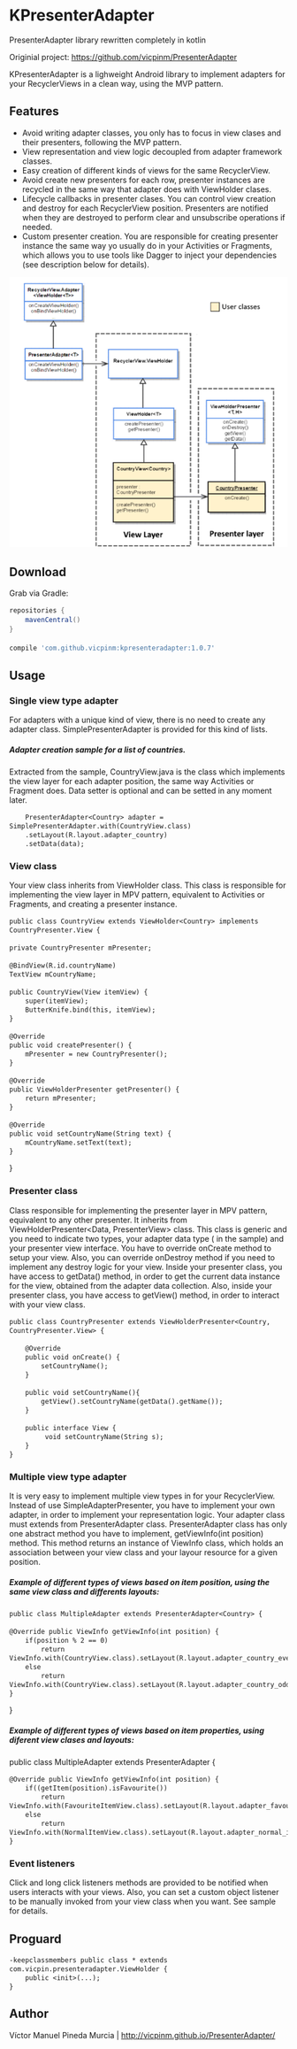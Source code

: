 # KPresenterAdapter
PresenterAdapter library rewritten completely in kotlin

Originial project: https://github.com/vicpinm/PresenterAdapter

KPresenterAdapter is a lighweight Android library to implement adapters for your RecyclerViews in a clean way, using the MVP pattern.

## Features

  * Avoid writing adapter classes, you only has to focus in view clases and their presenters, following the MVP pattern.
  * View representation and view logic decoupled from adapter framework classes.
  * Easy creation of different kinds of views for the same RecyclerView.
  * Avoid create new presenters for each row, presenter instances are recycled in the same way that adapter does with ViewHolder clases.
  * Lifecycle callbacks in presenter clases. You can control view creation and destroy for each RecyclerView position. Presenters are notified when they are destroyed to perform clear and unsubscribe operations if needed.
  * Custom presenter creation. You are responsible for creating presenter instance the same way yo usually do in your Activities or Fragments, which allows you to use tools like Dagger to inject your dependencies (see description below for details).

<p align="center">
  <img src ="/uml_diagram.png" />
</p>

## Download

Grab via Gradle:
```groovy
repositories {
    mavenCentral()
}

compile 'com.github.vicpinm:kpresenteradapter:1.0.7'
```

## Usage
### Single view type adapter

For adapters with a unique kind of view, there is no need to create any adapter class. SimplePresenterAdapter is provided for this kind of lists.
 
##### Adapter creation sample for a list of countries. 
  Extracted from the sample, CountryView.java is the class which implements the view layer for each adapter position, the same way Activities or Fragment does.
  Data setter is optional and can be setted in any moment later.
             
        PresenterAdapter<Country> adapter = SimplePresenterAdapter.with(CountryView.class)
        .setLayout(R.layout.adapter_country)
        .setData(data);

### View class

Your view class inherits from ViewHolder<Data> class. This class is responsible for implementing the view layer in MPV pattern, equivalent to Activities or Fragments, and creating a presenter instance.

    public class CountryView extends ViewHolder<Country> implements CountryPresenter.View {

    private CountryPresenter mPresenter;

    @BindView(R.id.countryName)
    TextView mCountryName;
    
    public CountryView(View itemView) {
        super(itemView);
        ButterKnife.bind(this, itemView);
    }

    @Override
    public void createPresenter() {
        mPresenter = new CountryPresenter();
    }

    @Override
    public ViewHolderPresenter getPresenter() {
        return mPresenter;
    }

    @Override
    public void setCountryName(String text) {
        mCountryName.setText(text);
    }

}

### Presenter class

Class responsible for implementing the presenter layer in MPV pattern, equivalent to any other presenter. It inherits from ViewHolderPresenter<Data, PresenterView> class. 
This class is generic and you need to indicate two types, your adapter data type (<Country> in the sample) and your presenter view interface. 
You have to override onCreate method to setup your view. Also, you can override onDestroy method if you need to implement any destroy logic for your view.
Inside your presenter class, you have access to getData() method, in order to get the current data instance for the view, obtained from the adapter data collection.
Also, inside your presenter class, you have access to getView() method, in order to interact with your view class.

    public class CountryPresenter extends ViewHolderPresenter<Country, CountryPresenter.View> {

        @Override
        public void onCreate() {
            setCountryName();
        }

        public void setCountryName(){
            getView().setCountryName(getData().getName());
        }

        public interface View {
             void setCountryName(String s);
        }
    }

### Multiple view type adapter

It is very easy to implement multiple view types in for your RecyclerView. Instead of use SimpleAdapterPresenter, you have to implement your own adapter, in order to implement your representation logic. Your adapter class must extends from PresenterAdapter class.
PresenterAdapter class has only one abstract method you have to implement, getViewInfo(int position) method. This method returns an instance of ViewInfo class, which holds an association between your view class and your layour resource for a given position.


##### Example of different types of views based on item position, using the same view class and differents layouts:

    public class MultipleAdapter extends PresenterAdapter<Country> {

    @Override public ViewInfo getViewInfo(int position) {
        if(position % 2 == 0)
            return ViewInfo.with(CountryView.class).setLayout(R.layout.adapter_country_even);
        else
            return ViewInfo.with(CountryView.class).setLayout(R.layout.adapter_country_odd);
    }
}

##### Example of different types of views based on item properties, using diferent view clases and layouts:

public class MultipleAdapter extends PresenterAdapter<Country> {

    @Override public ViewInfo getViewInfo(int position) {
        if((getItem(position).isFavourite())
            return ViewInfo.with(FavouriteItemView.class).setLayout(R.layout.adapter_favourite_item);
        else
            return ViewInfo.with(NormalItemView.class).setLayout(R.layout.adapter_normal_item);
    }

### Event listeners

Click and long click listeners methods are provided to be notified when users interacts with your views. Also, you can set a custom object listener to be manually invoked from your view class when you want. See sample for details. 


## Proguard

    -keepclassmembers public class * extends com.vicpin.presenteradapter.ViewHolder {
        public <init>(...);
    }
   
## Author

Víctor Manuel Pineda Murcia | http://vicpinm.github.io/PresenterAdapter/


